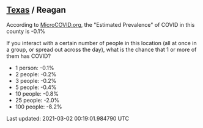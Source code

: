 
## [Texas](/united-states/texas) / Reagan

According to [MicroCOVID.org](http://microcovid.org),
the "Estimated Prevalence" of COVID in this county is -0.1%

If you interact with a certain number of people in this location
(all at once in a group, or spread out across the day), what is the chance that
1 or more of them has COVID?

- 1 person: -0.1%
- 2 people: -0.2%
- 3 people: -0.2%
- 5 people: -0.4%
- 10 people: -0.8%
- 25 people: -2.0%
- 100 people: -8.2%

Last updated: 2021-03-02 00:19:01.984790 UTC
